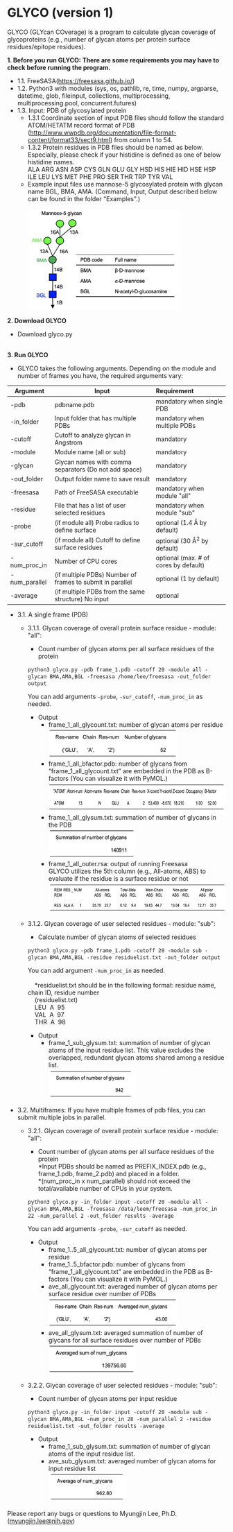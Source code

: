 # GLYCO (version 1)

GLYCO (GLYcan COverage) is a program to calculate glycan coverage of glycoproteins (e.g., number of glycan atoms per protein surface residues/epitope residues).

**1. Before you run GLYCO: There are some requirements you may have to check before running the program.<br />**
   - 1.1. FreeSASA(https://freesasa.github.io/) 
   - 1.2. Python3 with modules (sys, os, pathlib, re, time, numpy, argparse, datetime, glob, fileinput, collections, multiprocessing, multiprocessing.pool, concurrent.futures)<br />
   - 1.3. Input: PDB of glycosylated protein
      - 1.3.1 Coordinate section of input PDB files should follow the standard ATOM/HETATM record format of PDB (http://www.wwpdb.org/documentation/file-format-content/format33/sect9.html) from column 1 to 54.<br />
      - 1.3.2 Protein residues in PDB files should be named as below. Especially, please check if your histidine is defined as one of below histidine names.<br />
    ALA ARG ASN ASP CYS GLN GLU GLY HSD HIS HIE HID HSE HSP ILE LEU LYS MET PHE PRO SER THR TRP TYR VAL<br />
      - Example input files use mannose-5 glycosylated protein with glycan name BGL, BMA, AMA.
        (Command, Input, Output described below can be found in the folder "Examples".)<br /><br />
        <img src="https://github.com/myungjinlee/GLYCO/blob/main/images/man5.png" width="350" height="230"><br />
        
**2. Download GLYCO** <br />
   - Download glyco.py<br /><br />

**3. Run GLYCO<br />**
   - GLYCO takes the following arguments. Depending on the module and number of frames you have, the required arguments vary:<br />
    
   | Argument         | Input                                                      | Requirement                  |
   | ---------------- |------------------------------------------------------------| :----------------------------|
   | -pdb             | pdbname.pdb                                                | mandatory when single PDB    |
   | -in_folder       | Input folder that has multiple PDBs                        | mandatory when multiple PDBs |
   | -cutoff          | Cutoff to analyze glycan in Angstrom                       | mandatory                    |
   | -module          | Module name (all or sub)                                   | mandatory                    |
   | -glycan          | Glycan names with comma separators (Do not add space)      | mandatory                    |
   | -out_folder      | Output folder name to save result                          | mandatory                    |
   | -freesasa        | Path of FreeSASA executable                                | mandatory when module "all"  |
   | -residue         | File that has a list of user selected residues             | mandatory when module "sub"  |
   | -probe           | (if module all) Probe radius to define surface             | optional (1.4 &#197; by default)  |
   | -sur_cutoff      | (if module all) Cutoff to define surface residues          | optional (30 &#197;<sup>2</sup> by default) |
   | -num_proc_in     | Number of CPU cores                                        | optional (max. # of cores by default)|
   | -num_parallel    | (if multiple PDBs) Number of frames to submit in parallel  | optional (1 by default)      |
   | -average         | (if multiple PDBs from the same structure) No input        | optional                     |
   
     
   - 3.1. A single frame (PDB)<br />
     - 3.1.1. Glycan coverage of overall protein surface residue -  module: "all":<br />
     
       - Count number of glycan atoms per all surface residues of the protein<br />
       ```
       python3 glyco.py -pdb frame_1.pdb -cutoff 20 -module all -glycan BMA,AMA,BGL -freesasa /home/lee/freesasa -out_folder output 
       ```
       You can add arguments ```-probe```, ```-sur_cutoff```, ```-num_proc_in``` as needed. <br />

       - Output<br /> 
         - frame_1_all_glycount.txt: number of glycan atoms per residue<br />
           <img src="https://github.com/myungjinlee/GLYCO/blob/main/images/F1.png" width="300" height="70"> 
         - frame_1_all_bfactor.pdb: number of glycans from “frame_1_all_glycount.txt” are embedded in the PDB as B-factors (You can visualize it with PyMOL.)<br /> 
           <img src="https://github.com/myungjinlee/GLYCO/blob/main/images/F2.png" width="680" height="70">                         
         - frame_1_all_glysum.txt: summation of number of glycans in the PDB<br />
           <img src="https://github.com/myungjinlee/GLYCO/blob/main/images/F3.png" width="200" height="70">
         - frame_1_all_outer.rsa: output of running Freesasa <br />
        GLYCO utilizes the 5th column (e.g., All-atoms, ABS) to evaluate if the residue is a surface residue or not <br />
          <img src="https://github.com/myungjinlee/GLYCO/blob/main/images/F4.png" width="550" height="70"> <br />
          
     - 3.1.2. Glycan coverage of user selected residues - module: "sub":<br />
       
       - Calculate number of glycan atoms of selected residues<br />
       ```
       python3 glyco.py -pdb frame_1.pdb -cutoff 20 -module sub -glycan BMA,AMA,BGL -residue residuelist.txt -out_folder output
       ```
       You can add argument ```-num_proc_in``` as needed. <br /><br />
         &nbsp; &nbsp; *residuelist.txt should be in the following format: residue name, chain ID, residue number<br />
            &nbsp; &nbsp; (residuelist.txt)<br />
            &nbsp; &nbsp;  LEU&nbsp; A&nbsp;  95<br />
            &nbsp; &nbsp;  VAL&nbsp; A&nbsp;  97<br />
            &nbsp; &nbsp;  THR&nbsp; A&nbsp;  98<br />

        - Output<br /> 
          - frame_1_sub_glysum.txt: summation of number of glycan atoms of the input residue list. This value excludes the overlapped, redundant glycan atoms shared among a residue list. <br />
            <img src="https://github.com/myungjinlee/GLYCO/blob/main/images/F5.png" width="200" height="70">
          
   - 3.2. Multiframes: If you have multiple frames of pdb files, you can submit multiple jobs in parallel.<br />
     - 3.2.1. Glycan coverage of overall protein surface residue - module: "all":<br />
       - Count number of glycan atoms per all surface residues of the protein <br />
        *Input PDBs should be named as PREFIX_INDEX.pdb (e.g., frame_1.pdb, frame_2.pdb) and placed in a folder.<br />
        *(num_proc_in x num_parallel) should not exceed the total/available number of CPUs in your system.<br />
       ```
       python3 glyco.py -in_folder input -cutoff 20 -module all -glycan BMA,AMA,BGL -freesasa /data/leem/freesasa -num_proc_in 22 -num_parallel 2 -out_folder results -average
       ```
       
       You can add arguments ```-probe```, ```-sur_cutoff``` as needed. <br />
       - Output<br /> 
         - frame_1..5_all_glycount.txt: number of glycan atoms per residue<br />
         - frame_1..5_bfactor.pdb: number of glycans from “frame_1_all_glycount.txt” are embedded in the PDB as B-factors (You can visualize it with PyMOL.)<br /> 
         - ave_all_glycount.txt: averaged number of glycan atoms per surface residue over number of PDBs<br />
           <img src="https://github.com/myungjinlee/GLYCO/blob/main/images/F6.png" width="300" height="70">
         - ave_all_glysum.txt: averaged summation of number of glycans for all surface residues over number of PDBs <br /> 
           <img src="https://github.com/myungjinlee/GLYCO/blob/main/images/F7.png" width="200"  height="70">
        
     - 3.2.2. Glycan coverage of user selected residues - module: "sub":<br />
       - Count number of glycan atoms per input residue
         
       ```
       python3 glyco.py -in_folder input -cutoff 20 -module sub -glycan BMA,AMA,BGL -num_proc_in 28 -num_parallel 2 -residue residuelist.txt -out_folder results -average
       ```
       - Output<br /> 
         - frame_1_sub_glysum.txt: summation of number of glycan atoms of the input residue list.<br />
         - ave_sub_glysum.txt: averaged number of glycan atoms for input residue list <br />
           <img src="https://github.com/myungjinlee/GLYCO/blob/main/images/F8.png" width="180" height="70"> <br /> 
 
 Please report any bugs or questions to Myungjin Lee, Ph.D. (myungjin.lee@nih.gov)
      
